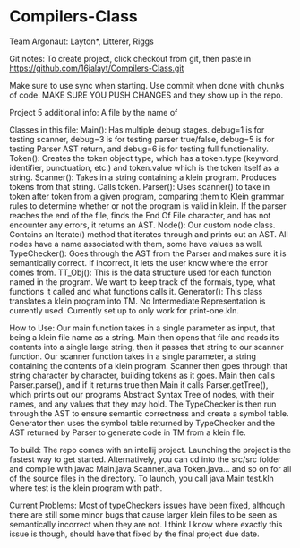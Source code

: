 # Compilers-Class
Team Argonaut: Layton*, Litterer, Riggs

Git notes:
To create project, click checkout from git, then paste in https://github.com/16jalayt/Compilers-Class.git

Make sure to use sync when starting.
Use commit when done with chunks of code.
MAKE SURE YOU PUSH CHANGES and they show up in the repo.

Project 5 additional info:
A file by the name of

Classes in this file:
Main(): Has multiple debug stages. debug=1 is for testing scanner, debug=3 is for testing parser true/false, 
        debug=5 is for testing Parser AST return, and debug=6 is for testing full functionality.
Token(): Creates the token object type, which has a token.type (keyword, identifier, punctuation, etc.)
         and token.value which is the token itself as a string.
Scanner(): Takes in a string containing a klein program. Produces tokens from that string. Calls token.
Parser(): Uses scanner() to take in token after token from a given program, comparing them to Klein grammar rules to 
          determine whether or not the program is valid in klein. If the parser reaches the end of the file, finds
          the End Of File character, and has not encounter any errors, it returns an AST.
Node(): Our custom node class. Contains an Iterate() method that iterates through and prints out an AST. All nodes
        have a name associated with them, some have values as well.
TypeChecker(): Goes through the AST from the Parser and makes sure it is semantically correct. If incorrect,
               it lets the user know where the error comes from.
TT_Obj(): This is the data structure used for each function named in the program. We want to keep track of the formals, type,
           what functions it called and what functions calls it. 
Generator(): This class translates a klein program into TM. No Intermediate Representation is currently used. 
             Currently set up to only work for print-one.kln.


How to Use:
Our main function takes in a single parameter as input, that being a klein file name as a string. 
Main then opens that file and reads its contents into a single large string, then it passes that string to 
    our scanner function.
Our scanner function takes in a single parameter, a string containing the contents of a klein program. 
Scanner then goes through that string character by character, building tokens as it goes. 
Main then calls Parser.parse(), and if it returns true then Main it calls Parser.getTree(), which
prints out our programs Abstract Syntax Tree of nodes, with their names, and any values that they may hold.
The TypeChecker is then run through the AST to ensure semantic correctness and create a symbol table. 
Generator then uses the symbol table returned by TypeChecker and the AST returned by Parser to generate
code in TM from a klein file. 
    
To build: The repo comes with an intellij project. Launching the project is the fastest way to get started. 
Alternatively, you can cd into the src/src folder and compile with javac Main.java Scanner.java Token.java... 
and so on for all of the source files in the directory. To launch, you call java Main test.kln where test is 
the klein program with path.

Current Problems: Most of typeCheckers issues have been fixed, although there are still some minor bugs that 
                  cause larger klein files to be seen as semantically incorrect when they are not. I think
                  I know where exactly this issue is though, should have that fixed by the final project due date.
                  